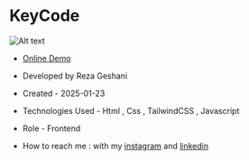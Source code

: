 # KeyCode

![Alt text](https://github.com/user-attachments/assets/8e0d6171-fa6a-487f-854e-0bf6fdbdb342)


- [Online Demo](https://rezageshaniweb.github.io/KeyCode/)

- Developed by Reza Geshani

- Created - 2025-01-23

- Technologies Used - Html , Css , TailwindCSS , Javascript

- Role - Frontend

- How to reach me : with my [instagram](https://www.instagram.com/rezageshani_web) and [linkedin](http://www.linkedin.com/in/reza-geshani-web)
